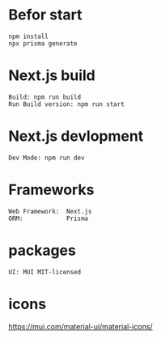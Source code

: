 # Befor start
```
npm install
npx prisma generate
```
# Next.js build
```
Build: npm run build
Run Build version: npm run start
```
# Next.js devlopment
```
Dev Mode: npm run dev
```
# Frameworks
```
Web Framework:  Next.js
ORM:            Prisma
```
# packages
```
UI: MUI MIT-licensed
```
# icons
https://mui.com/material-ui/material-icons/

